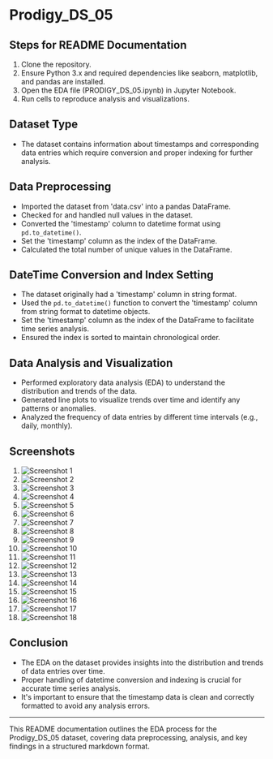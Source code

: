 # Prodigy_DS_05

## Steps for README Documentation
1. Clone the repository.
2. Ensure Python 3.x and required dependencies like seaborn, matplotlib, and pandas are installed.
3. Open the EDA file (PRODIGY_DS_05.ipynb) in Jupyter Notebook.
4. Run cells to reproduce analysis and visualizations.

## Dataset Type
- The dataset contains information about timestamps and corresponding data entries which require conversion and proper indexing for further analysis.

## Data Preprocessing
- Imported the dataset from 'data.csv' into a pandas DataFrame.
- Checked for and handled null values in the dataset.
- Converted the 'timestamp' column to datetime format using `pd.to_datetime()`.
- Set the 'timestamp' column as the index of the DataFrame.
- Calculated the total number of unique values in the DataFrame.

## DateTime Conversion and Index Setting
- The dataset originally had a 'timestamp' column in string format.
- Used the `pd.to_datetime()` function to convert the 'timestamp' column from string format to datetime objects.
- Set the 'timestamp' column as the index of the DataFrame to facilitate time series analysis.
- Ensured the index is sorted to maintain chronological order.

## Data Analysis and Visualization
- Performed exploratory data analysis (EDA) to understand the distribution and trends of the data.
- Generated line plots to visualize trends over time and identify any patterns or anomalies.
- Analyzed the frequency of data entries by different time intervals (e.g., daily, monthly).

## Screenshots
1. ![Screenshot 1](https://github.com/AnshPandey74/PRODIGY_DS_05/blob/f4e27651a680b1e5574339ac9cd50e44707f3a84/screenshots/1.png)
2. ![Screenshot 2](https://github.com/AnshPandey74/PRODIGY_DS_05/blob/f4e27651a680b1e5574339ac9cd50e44707f3a84/screenshots/2.png)
3. ![Screenshot 3](https://github.com/AnshPandey74/PRODIGY_DS_05/blob/f4e27651a680b1e5574339ac9cd50e44707f3a84/screenshots/3.png)
4. ![Screenshot 4](https://github.com/AnshPandey74/PRODIGY_DS_05/blob/f4e27651a680b1e5574339ac9cd50e44707f3a84/screenshots/4.png)
5. ![Screenshot 5](https://github.com/AnshPandey74/PRODIGY_DS_05/blob/f4e27651a680b1e5574339ac9cd50e44707f3a84/screenshots/5.png)
6. ![Screenshot 6](https://github.com/AnshPandey74/PRODIGY_DS_05/blob/f4e27651a680b1e5574339ac9cd50e44707f3a84/screenshots/6.png)
7. ![Screenshot 7](https://github.com/AnshPandey74/PRODIGY_DS_05/blob/f4e27651a680b1e5574339ac9cd50e44707f3a84/screenshots/7.png)
8. ![Screenshot 8](https://github.com/AnshPandey74/PRODIGY_DS_05/blob/f4e27651a680b1e5574339ac9cd50e44707f3a84/screenshots/8.png)
9. ![Screenshot 9](https://github.com/AnshPandey74/PRODIGY_DS_05/blob/f4e27651a680b1e5574339ac9cd50e44707f3a84/screenshots/9.png)
10. ![Screenshot 10](https://github.com/AnshPandey74/PRODIGY_DS_05/blob/f4e27651a680b1e5574339ac9cd50e44707f3a84/screenshots/10.png)
11. ![Screenshot 11](https://github.com/AnshPandey74/PRODIGY_DS_05/blob/f4e27651a680b1e5574339ac9cd50e44707f3a84/screenshots/11.png)
12. ![Screenshot 12](https://github.com/AnshPandey74/PRODIGY_DS_05/blob/f4e27651a680b1e5574339ac9cd50e44707f3a84/screenshots/12.png)
13. ![Screenshot 13](https://github.com/AnshPandey74/PRODIGY_DS_05/blob/f4e27651a680b1e5574339ac9cd50e44707f3a84/screenshots/13.png)
14. ![Screenshot 14](https://github.com/AnshPandey74/PRODIGY_DS_05/blob/f4e27651a680b1e5574339ac9cd50e44707f3a84/screenshots/14.png)
15. ![Screenshot 15](https://github.com/AnshPandey74/PRODIGY_DS_05/blob/f4e27651a680b1e5574339ac9cd50e44707f3a84/screenshots/15.png)
16. ![Screenshot 16](https://github.com/AnshPandey74/PRODIGY_DS_05/blob/f4e27651a680b1e5574339ac9cd50e44707f3a84/screenshots/16.png)
17. ![Screenshot 17](https://github.com/AnshPandey74/PRODIGY_DS_05/blob/f4e27651a680b1e5574339ac9cd50e44707f3a84/screenshots/17.png)
18. ![Screenshot 18](https://github.com/AnshPandey74/PRODIGY_DS_05/blob/f4e27651a680b1e5574339ac9cd50e44707f3a84/screenshots/18.png)

## Conclusion
- The EDA on the dataset provides insights into the distribution and trends of data entries over time.
- Proper handling of datetime conversion and indexing is crucial for accurate time series analysis.
- It's important to ensure that the timestamp data is clean and correctly formatted to avoid any analysis errors.

---

This README documentation outlines the EDA process for the Prodigy_DS_05 dataset, covering data preprocessing, analysis, and key findings in a structured markdown format.
